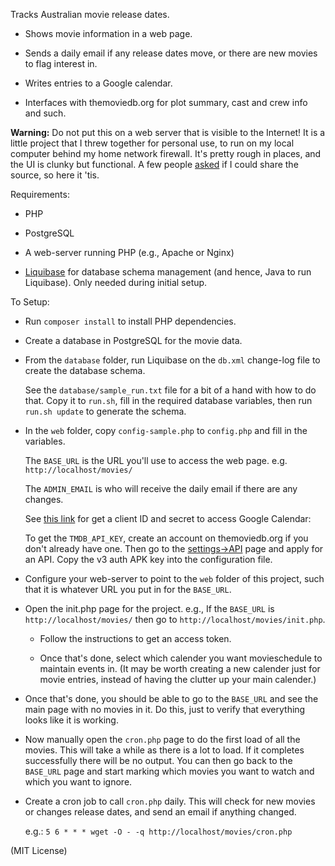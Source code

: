 Tracks Australian movie release dates.

  * Shows movie information in a web page.

  * Sends a daily email if any release dates move, or there are new movies to
    flag interest in.

  * Writes entries to a Google calendar.

  * Interfaces with themoviedb.org for plot summary, cast and crew info and
    such.

**Warning:** Do not put this on a web server that is visible to the Internet! It
is a little project that I threw together for personal use, to run on my local
computer behind my home network firewall. It's pretty rough in places, and the
UI is clunky but functional. A few people
[asked](https://news.ycombinator.com/item?id=14784867) if I could share the
source, so here it 'tis.

Requirements:

  * PHP

  * PostgreSQL

  * A web-server running PHP (e.g., Apache or Nginx)

  * [Liquibase](http://www.liquibase.org/) for database schema management (and
    hence, Java to run Liquibase). Only needed during initial setup.

To Setup:

  * Run `composer install` to install PHP dependencies.

  * Create a database in PostgreSQL for the movie data.

  * From the `database` folder, run Liquibase on the `db.xml` change-log file
    to create the database schema.

    See the `database/sample_run.txt` file for a bit of a hand with how to do
    that. Copy it to `run.sh`, fill in the required database variables, then
    run `run.sh update` to generate the schema.

  * In the `web` folder, copy `config-sample.php` to `config.php` and fill in
    the variables.

    The `BASE_URL` is the URL you'll use to access the web page. e.g.
    `http://localhost/movies/`

    The `ADMIN_EMAIL` is who will receive the daily email if there are any
    changes.

    See [this
    link](https://developers.google.com/identity/sign-in/web/devconsole-project)
    for get a client ID and secret to access Google Calendar:

    To get the `TMDB_API_KEY`, create an account on themoviedb.org if you don't
    already have one. Then go to the
    [settings->API](https://www.themoviedb.org/settings/api) page and apply for
    an API. Copy the v3 auth APK key into the configuration file.

  * Configure your web-server to point to the `web` folder of this project,
    such that it is whatever URL you put in for the `BASE_URL`.

  * Open the init.php page for the project. e.g., If the `BASE_URL` is
    `http://localhost/movies/` then go to `http://localhost/movies/init.php`.

      * Follow the instructions to get an access token.

      * Once that's done, select which calender you want movieschedule to
        maintain events in. (It may be worth creating a new calender just for
        movie entries, instead of having the clutter up your main calender.)

  * Once that's done, you should be able to go to the `BASE_URL` and see the
    main page with no movies in it. Do this, just to verify that everything
    looks like it is working.

  * Now manually open the `cron.php` page to do the first load of all the
    movies.  This will take a while as there is a lot to load. If it completes
    successfully there will be no output. You can then go back to the
    `BASE_URL` page and start marking which movies you want to watch and which
    you want to ignore.

  * Create a cron job to call `cron.php` daily. This will check for new movies
    or changes release dates, and send an email if anything changed.

    e.g.: `5 6 * * * wget -O - -q http://localhost/movies/cron.php`

(MIT License)
